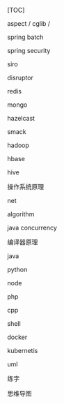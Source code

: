 [TOC]

aspect / cglib / 



spring batch 

spring security

siro

disruptor

redis

mongo

hazelcast



smack

hadoop

hbase

hive





操作系统原理

net

algorithm

java concurrency

编译器原理





java

python

node

php

cpp



shell





docker 

kubernetis





uml

练字









思维导图



